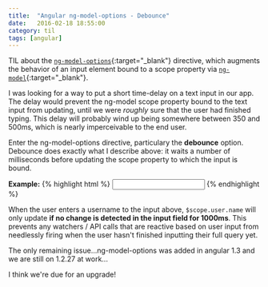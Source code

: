 ```yaml
---
title:  "Angular ng-model-options - Debounce"
date:   2016-02-18 18:55:00
category: til
tags: [angular]
---
```


TIL about the [`ng-model-options`][model-options]{:target="_blank"} directive, which augments the behavior of an input element bound to a scope property via [`ng-model`][model]{:target="_blank"}.

I was looking for a way to put a short time-delay on a text input in our app. The delay would prevent the ng-model scope property bound to the text input from updating, until we were *roughly* sure that the user had finished typing. This delay will probably wind up being somewhere between 350 and 500ms, which is nearly imperceivable to the end user.

Enter the ng-model-options directive, particulary the __debounce__ option. Debounce does exactly what I describe above: it waits a number of milliseconds before updating the scope property to which the input is bound.

__Example:__
{% highlight html %}
	<input ng-model="user.name" ng-model-options="{ debounce: 1000 }"></input>
{% endhighlight %}

When the user enters a username to the input above, `$scope.user.name` will only update **if no change is detected in the input field for 1000ms**. This prevents any watchers / API calls that are reactive based on user input from needlessly firing when the user hasn't finished inputting their full query yet.

The only remaining issue...ng-model-options was added in angular 1.3 and we are still on 1.2.27 at work...

I think we're due for an upgrade!

[model-options]: https://docs.angularjs.org/api/ng/directive/ngModelOptions
[model]: https://docs.angularjs.org/api/ng/directive/ngModel
